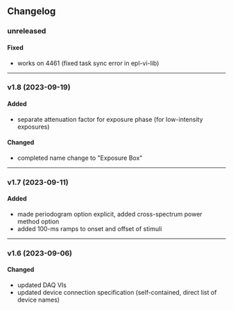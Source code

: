 ## Changelog

### unreleased
#### Fixed
- works on 4461 (fixed task sync error in epl-vi-lib)

---

### v1.8 (2023-09-19)

#### Added
- separate attenuation factor for exposure phase (for low-intensity exposures)

#### Changed
- completed name change to "Exposure Box"

---

### v1.7 (2023-09-11)

#### Added
- made periodogram option explicit, added cross-spectrum power method option
- added 100-ms ramps to onset and offset of stimuli

---

### v1.6 (2023-09-06)
  
#### Changed
- updated DAQ VIs
- updated device connection specification (self-contained, direct list of device names)
 
